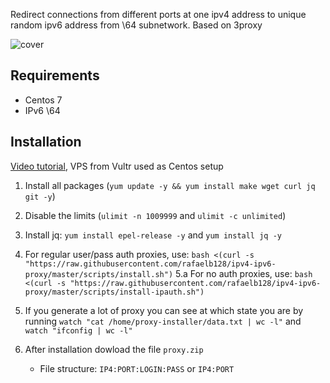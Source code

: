 Redirect connections from different ports at one ipv4 address to unique random ipv6 address from \64 subnetwork. Based on 3proxy

![cover](cover.svg)

## Requirements
- Centos 7
- IPv6 \64

## Installation
[Video tutorial](https://youtu.be/EKBJHSTmT4w), VPS from Vultr used as Centos setup

1. Install all packages (`yum update -y && yum install make wget curl jq git -y`)
2. Disable the limits (`ulimit -n 1009999` and `ulimit -c unlimited`)
3. Install jq: `yum install epel-release -y` and `yum install jq -y`
4. For regular user/pass auth proxies, use: `bash <(curl -s "https://raw.githubusercontent.com/rafaelb128/ipv4-ipv6-proxy/master/scripts/install.sh")`
5.a For no auth proxies, use: `bash <(curl -s "https://raw.githubusercontent.com/rafaelb128/ipv4-ipv6-proxy/master/scripts/install-ipauth.sh")`
6. If you generate a lot of proxy you can see at which state you are by running `watch "cat /home/proxy-installer/data.txt | wc -l"` and `watch "ifconfig | wc -l"`

1. After installation dowload the file `proxy.zip`
   * File structure: `IP4:PORT:LOGIN:PASS` or `IP4:PORT`
